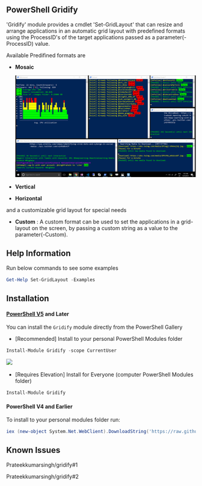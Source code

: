 PowerShell Gridify
-

'Gridify' module provides a cmdlet 'Set-GridLayout' that can resize and arrange applications in an automatic grid layout with predefined formats using the ProcessID's of the target applications passed as a parameter(-ProcessID) value.

Available Predifined formats are

* **Mosaic**

    ![](https://raw.githubusercontent.com/PrateekKumarSingh/Gridify/master/Images/GridLayout.png)

* **Vertical**
* **Horizontal**

and a customizable grid layout for special needs

* **Custom** : A custom format can  be used to set the applications in a grid-layout on the screen, by passing a custom string as a value to the parameter(-Custom).


Help Information
-
Run below commands to see some examples
```PowerShell
Get-Help Set-GridLayout -Examples
```


Installation
-
#### [PowerShell V5](https://www.microsoft.com/en-us/download/details.aspx?id=50395) and Later
You can install the `Gridify` module directly from the PowerShell Gallery

* [Recommended] Install to your personal PowerShell Modules folder
```PowerShell
Install-Module Gridify -scope CurrentUser
```

![](https://raw.githubusercontent.com/PrateekKumarSingh/Gridify/master/Images/Installation_v5.jpg)

* [Requires Elevation] Install for Everyone (computer PowerShell Modules folder)
```PowerShell
Install-Module Gridify
```

#### PowerShell V4 and Earlier
To install to your personal modules folder run:

```PowerShell
iex (new-object System.Net.WebClient).DownloadString('https://raw.githubusercontent.com/PrateekKumarSingh/Gridify/master/Install.ps1')
```

Known Issues
-
Prateekkumarsingh/gridify#1

Prateekkumarsingh/gridify#2
